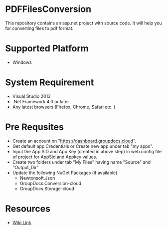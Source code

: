 # PDFFilesConversion
This repository contains an asp.net project with source code. It will help you for converting files to pdf format.

# Supported Platform
- Windows

# System Requirement
- Visual Studio 2013
- .Net Framework 4.0 or later
- Any latest browsers (Firefox, Chrome, Safari etc. )

# Pre Requsites
- Create an account on "https://dashboard.groupdocs.cloud".
- Get default app Credentials or Create new app under tab "my apps".
- Input the App SID and App Key (created in above step) in web.config file of project for AppSid and Appkey values.
- Create two folders under tab "My Files" having name "Source" and "Output_Dir"
- Update the following NuGet Packages (if available)
  - Newtonsoft.Json
  - GroupDocs.Conversion-cloud
  - GroupDocs.Storage-cloud

# Resources
- [Wiki Link](https://github.com/Talmeez/PDFFilesConversion/wiki)
